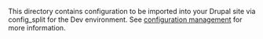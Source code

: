 This directory contains configuration to be imported into your Drupal site via config_split for the Dev environment. See [configuration management](http://blt.readthedocs.io/en/9.x/readme/configuration-management/) for more information.
